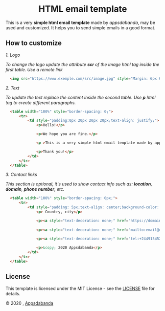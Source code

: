 <h1 align="center"> HTML email template </h1>

 This is a very **simple html email template** made by _appsdabanda_, may be used and customized. It helps you to send simple emails in a good format.

 ## How to customize 

  *1. Logo*

  *To change the logo update the attribute **scr** of the image html tag inside the first table. Use a remote link*
  
  ```HTML
    <img src="https://www.exemple.com/src/image.jpg" style="Margin: 6px 0px 0px 6px;" alt="logo" width="90" height="50">
  ```  
 
  *2. Text*  

  *To update the text replace the content inside the second table. Use **p** html tag to create different paragraphs.* 
  
  ```HTML
    <table width="100%" style="border-spacing: 0;">
        <tr>
            <td style="padding:0px 20px 20px 20px;text-align: justify;">                     
                <p>Hello!</p>

                <p>We hope you are fine.</p>

                <p >This is a very simple html email template made by appsdabanda.</p>

                <p>Thank you!</p>                  
            </td>
        </tr>
    </table>
  ``` 

  *3. Contact links*

  *This section is optional, it's used to show contact info such as: **location**, **domain**, **phone number**, etc.*


  ```HTML
    <table width="100%" style="border-spacing: 0px;">
        <tr>
            <td style="padding: 5px;text-align: center;background-color: #efefef;font-size: 10pt;">
                <p> Country, city</p>

                <p><a style="text-decoration: none;" href="https://domain.com">domain.com</a></p>
                                    
                <p><a style="text-decoration: none;" href="mailto:email@domail.com">email@domain.com</a></p>

                <p><a style="text-decoration: none;" href="tel:+244915452765">+244 915 452 765</a></p>
                                    
                <p>&copy; 2020 Appsdabanda</p>
            </td>
        </tr>
    </table>
  ```  

  ## License

This template is licensed under the MIT License - see the [LICENSE](LICENSE) file for details.

&copy; 2020 , [Appsdabanda](https://github.com/Appsdabanda)

  
